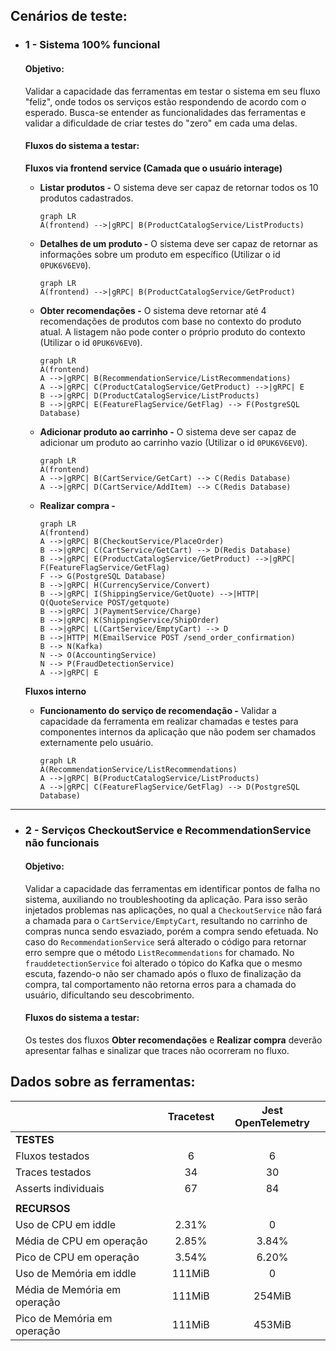 ## Cenários de teste:

- ### 1 - Sistema 100% funcional

  #### Objetivo:

  Validar a capacidade das ferramentas em testar o sistema em seu fluxo "feliz", onde todos os serviços estão respondendo de acordo com o esperado. Busca-se entender as funcionalidades das ferramentas e validar a dificuldade de criar testes do "zero" em cada uma delas.

  #### Fluxos do sistema a testar:

  **Fluxos via frontend service (Camada que o usuário interage)**

  - **Listar produtos -** O sistema deve ser capaz de retornar todos os 10 produtos cadastrados.

    ```mermaid
    graph LR
    A(frontend) -->|gRPC| B(ProductCatalogService/ListProducts)
    ```

  - **Detalhes de um produto -** O sistema deve ser capaz de retornar as informações sobre um produto em específico (Utilizar o id `0PUK6V6EV0`).

    ```mermaid
    graph LR
    A(frontend) -->|gRPC| B(ProductCatalogService/GetProduct)
    ```

  - **Obter recomendações -** O sistema deve retornar até 4 recomendações de produtos com base no contexto do produto atual. A listagem não pode conter o próprio produto do contexto (Utilizar o id `0PUK6V6EV0`).

    ```mermaid
    graph LR
    A(frontend)
    A -->|gRPC| B(RecommendationService/ListRecommendations)
    A -->|gRPC| C(ProductCatalogService/GetProduct) -->|gRPC| E
    B -->|gRPC| D(ProductCatalogService/ListProducts)
    B -->|gRPC| E(FeatureFlagService/GetFlag) --> F(PostgreSQL Database)
    ```

  - **Adicionar produto ao carrinho -** O sistema deve ser capaz de adicionar um produto ao carrinho vazio (Utilizar o id `0PUK6V6EV0`).

    ```mermaid
    graph LR
    A(frontend)
    A -->|gRPC| B(CartService/GetCart) --> C(Redis Database)
    A -->|gRPC| D(CartService/AddItem) --> C(Redis Database)
    ```

  - **Realizar compra -**

    ```mermaid
    graph LR
    A(frontend)
    A -->|gRPC| B(CheckoutService/PlaceOrder)
    B -->|gRPC| C(CartService/GetCart) --> D(Redis Database)
    B -->|gRPC| E(ProductCatalogService/GetProduct) -->|gRPC| F(FeatureFlagService/GetFlag)
    F --> G(PostgreSQL Database)
    B -->|gRPC| H(CurrencyService/Convert)
    B -->|gRPC| I(ShippingService/GetQuote) -->|HTTP| Q(QuoteService POST/getquote)
    B -->|gRPC| J(PaymentService/Charge)
    B -->|gRPC| K(ShippingService/ShipOrder)
    B -->|gRPC| L(CartService/EmptyCart) --> D
    B -->|HTTP| M(EmailService POST /send_order_confirmation)
    B --> N(Kafka)
    N --> O(AccountingService)
    N --> P(FraudDetectionService)
    A -->|gRPC| E

    ```

  **Fluxos interno**

  - **Funcionamento do serviço de recomendação -** Validar a capacidade da ferramenta em realizar chamadas e testes para componentes internos da aplicação que não podem ser chamados externamente pelo usuário.

    ```mermaid
    graph LR
    A(RecommendationService/ListRecommendations)
    A -->|gRPC| B(ProductCatalogService/ListProducts)
    A -->|gRPC| C(FeatureFlagService/GetFlag) --> D(PostgreSQL Database)
    ```

---

- ### 2 - Serviços CheckoutService e RecommendationService não funcionais

  #### Objetivo:

  Validar a capacidade das ferramentas em identificar pontos de falha no sistema, auxiliando no troubleshooting da aplicação. Para isso serão injetados problemas nas aplicações, no qual a `CheckoutService` não fará a chamada para o `CartService/EmptyCart`, resultando no carrinho de compras nunca sendo esvaziado, porém a compra sendo efetuada. No caso do `RecommendationService` será alterado o código para retornar erro sempre que o método `ListRecommendations` for chamado. No `frauddetectionService` foi alterado o tópico do Kafka que o mesmo escuta, fazendo-o não ser chamado após o fluxo de finalização da compra, tal comportamento não retorna erros para a chamada do usuário, dificultando seu descobrimento.

  #### Fluxos do sistema a testar:

  Os testes dos fluxos **Obter recomendações** e **Realizar compra** deverão apresentar falhas e sinalizar que traces não ocorreram no fluxo.

## Dados sobre as ferramentas:

|                              | Tracetest | Jest OpenTelemetry |
| ---------------------------- | :-------: | :----------------: |
| **TESTES**                   |           |                    |
| Fluxos testados              |     6     |         6          |
| Traces testados              |    34     |         30         |
| Asserts individuais          |    67     |         84         |
|                              |           |                    |
| **RECURSOS**                 |           |                    |
| Uso de CPU em iddle          |   2.31%   |         0          |
| Média de CPU em operação     |   2.85%   |       3.84%        |
| Pico de CPU em operação      |   3.54%   |       6.20%        |
| Uso de Memória em iddle      |  111MiB   |         0          |
| Média de Memória em operação |  111MiB   |       254MiB       |
| Pico de Memória em operação  |  111MiB   |       453MiB       |
